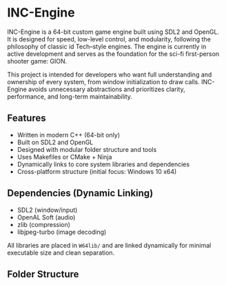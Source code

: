 # INC-Engine

INC-Engine is a 64-bit custom game engine built using SDL2 and OpenGL. It is designed for speed, low-level control, and modularity, following the philosophy of classic id Tech–style engines. The engine is currently in active development and serves as the foundation for the sci-fi first-person shooter game: GION.

This project is intended for developers who want full understanding and ownership of every system, from window initialization to draw calls. INC-Engine avoids unnecessary abstractions and prioritizes clarity, performance, and long-term maintainability.

## Features

- Written in modern C++ (64-bit only)
- Built on SDL2 and OpenGL
- Designed with modular folder structure and tools
- Uses Makefiles or CMake + Ninja
- Dynamically links to core system libraries and dependencies
- Cross-platform structure (initial focus: Windows 10 x64)

## Dependencies (Dynamic Linking)

- SDL2 (window/input)
- OpenAL Soft (audio)
- zlib (compression)
- libjpeg-turbo (image decoding)

All libraries are placed in `W64lib/` and are linked dynamically for minimal executable size and clean separation.

## Folder Structure